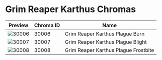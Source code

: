 # Grim Reaper Karthus Chromas

| Preview | Chroma ID | Name |
|---------|-----------|------|
| ![30006](https://raw.communitydragon.org/latest/plugins/rcp-be-lol-game-data/global/default/v1/champion-chroma-images/30/30006.png) | 30006 | Grim Reaper Karthus Plague Burn |
| ![30007](https://raw.communitydragon.org/latest/plugins/rcp-be-lol-game-data/global/default/v1/champion-chroma-images/30/30007.png) | 30007 | Grim Reaper Karthus Plague Blight |
| ![30008](https://raw.communitydragon.org/latest/plugins/rcp-be-lol-game-data/global/default/v1/champion-chroma-images/30/30008.png) | 30008 | Grim Reaper Karthus Plague Frostbite |